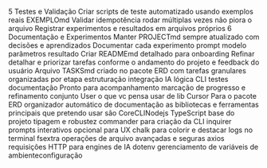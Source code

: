  5 Testes e Validação
   Criar scripts de teste automatizado usando exemplos reais EXEMPLOmd
   Validar idempotência rodar múltiplas vezes não piora o arquivo
   Registrar experimentos e resultados em arquivos próprios
 6 Documentação e Experimentos
   Manter PROJECTmd sempre atualizado com decisões e aprendizados
   Documentar cada experimento prompt modelo parâmetros resultado
   Criar READMEmd detalhado para onboarding
 Refinar detalhar e priorizar tarefas conforme o andamento do projeto e feedback do usuário
 Arquivo TASKSmd criado no pacote ERD com tarefas granulares organizadas por etapa estruturação integração IA lógica CLI testes documentação
Pronto para acompanhamento marcação de progresso e refinamento conjunto
User
o que vc pensa usar de lib 
Cursor
 Para o pacote ERD organizador automático de documentação as bibliotecas e ferramentas principais que pretendo usar são
CoreCLINodejs
 TypeScript  base do projeto tipagem e robustez
 commander  para criação da CLI
 inquirer  prompts interativos opcional para UX
 chalk  para colorir e destacar logs no terminal
 fsextra  operações de arquivo avançadas e seguras
 axios  requisições HTTP para engines de IA
 dotenv  gerenciamento de variáveis de ambienteconfiguração